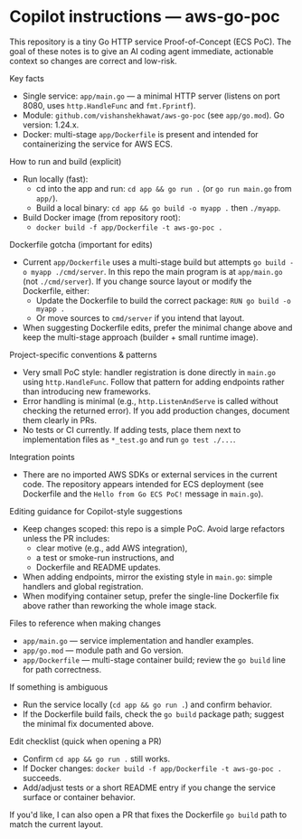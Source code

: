 # Copilot instructions — aws-go-poc

This repository is a tiny Go HTTP service Proof-of-Concept (ECS PoC). The goal of these notes is to give an AI coding agent immediate, actionable context so changes are correct and low-risk.

Key facts

- Single service: `app/main.go` — a minimal HTTP server (listens on port 8080, uses `http.HandleFunc` and `fmt.Fprintf`).
- Module: `github.com/vishanshekhawat/aws-go-poc` (see `app/go.mod`). Go version: 1.24.x.
- Docker: multi-stage `app/Dockerfile` is present and intended for containerizing the service for AWS ECS.

How to run and build (explicit)

- Run locally (fast):
  - cd into the app and run: `cd app && go run .` (or `go run main.go` from `app/`).
  - Build a local binary: `cd app && go build -o myapp .` then `./myapp`.
- Build Docker image (from repository root):
  - `docker build -f app/Dockerfile -t aws-go-poc .`

Dockerfile gotcha (important for edits)

- Current `app/Dockerfile` uses a multi-stage build but attempts `go build -o myapp ./cmd/server`. In this repo the main program is at `app/main.go` (not `./cmd/server`). If you change source layout or modify the Dockerfile, either:
  - Update the Dockerfile to build the correct package: `RUN go build -o myapp .`
  - Or move sources to `cmd/server` if you intend that layout.
- When suggesting Dockerfile edits, prefer the minimal change above and keep the multi-stage approach (builder + small runtime image).

Project-specific conventions & patterns

- Very small PoC style: handler registration is done directly in `main.go` using `http.HandleFunc`. Follow that pattern for adding endpoints rather than introducing new frameworks.
- Error handling is minimal (e.g., `http.ListenAndServe` is called without checking the returned error). If you add production changes, document them clearly in PRs.
- No tests or CI currently. If adding tests, place them next to implementation files as `*_test.go` and run `go test ./...`.

Integration points

- There are no imported AWS SDKs or external services in the current code. The repository appears intended for ECS deployment (see Dockerfile and the `Hello from Go ECS PoC!` message in `main.go`).

Editing guidance for Copilot-style suggestions

- Keep changes scoped: this repo is a simple PoC. Avoid large refactors unless the PR includes:
  - clear motive (e.g., add AWS integration),
  - a test or smoke-run instructions, and
  - Dockerfile and README updates.
- When adding endpoints, mirror the existing style in `main.go`: simple handlers and global registration.
- When modifying container setup, prefer the single-line Dockerfile fix above rather than reworking the whole image stack.

Files to reference when making changes

- `app/main.go` — service implementation and handler examples.
- `app/go.mod` — module path and Go version.
- `app/Dockerfile` — multi-stage container build; review the `go build` line for path correctness.

If something is ambiguous

- Run the service locally (`cd app && go run .`) and confirm behavior.
- If the Dockerfile build fails, check the `go build` package path; suggest the minimal fix documented above.

Edit checklist (quick when opening a PR)

- Confirm `cd app && go run .` still works.
- If Docker changes: `docker build -f app/Dockerfile -t aws-go-poc .` succeeds.
- Add/adjust tests or a short README entry if you change the service surface or container behavior.

If you'd like, I can also open a PR that fixes the Dockerfile `go build` path to match the current layout.
